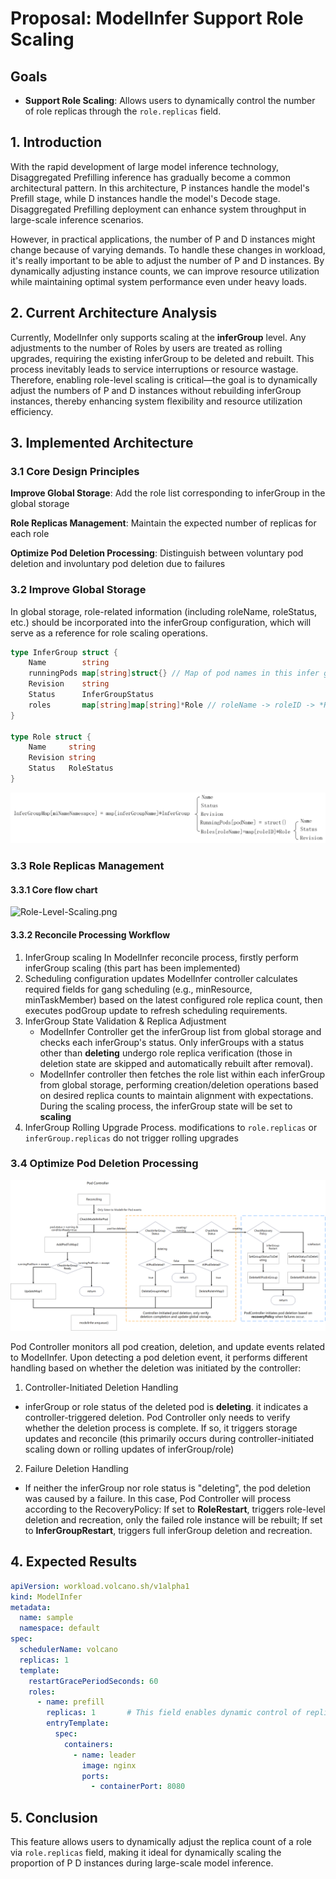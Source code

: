 # Proposal: ModelInfer Support Role Scaling

## Goals

- **Support Role Scaling**: Allows users to dynamically control the number of role replicas through the `role.replicas` field.

## 1. Introduction

With the rapid development of large model inference technology, Disaggregated Prefilling inference has gradually become a common architectural pattern. 
In this architecture, P instances handle the model's Prefill stage, while D instances handle the model's Decode stage. Disaggregated Prefilling deployment can enhance system throughput in large-scale inference scenarios. 

However, in practical applications, the number of P and D instances might change because of varying demands. To handle these changes in workload, it's really important to be able to adjust the number of P and D instances.
By dynamically adjusting instance counts, we can improve resource utilization while maintaining optimal system performance even under heavy loads.

## 2. Current Architecture Analysis

Currently, ModelInfer only supports scaling at the **inferGroup** level. Any adjustments to the number of Roles by users are treated as rolling upgrades, requiring the existing 
inferGroup to be deleted and rebuilt. This process inevitably leads to service interruptions or resource wastage. Therefore, enabling role-level scaling is critical—the goal is 
to dynamically adjust the numbers of P and D instances without rebuilding inferGroup instances, thereby enhancing system flexibility and resource utilization efficiency.

## 3. Implemented Architecture

### 3.1 Core Design Principles

**Improve Global Storage**: Add the role list corresponding to inferGroup in the global storage

**Role Replicas Management**: Maintain the expected number of replicas for each role  

**Optimize Pod Deletion Processing**: Distinguish between voluntary pod deletion and involuntary pod deletion due to failures

### 3.2 Improve Global Storage

In global storage, role-related information (including roleName, roleStatus, etc.) should be incorporated into the inferGroup configuration, which will serve as a reference for role scaling operations.

```go
type InferGroup struct {
    Name        string
    runningPods map[string]struct{} // Map of pod names in this infer group
    Revision    string
    Status      InferGroupStatus
    roles       map[string]map[string]*Role // roleName -> roleID -> *Role, like prefill -> prefill-0 -> *Role
}

type Role struct {
    Name     string
    Revision string
    Status   RoleStatus
}
```

![global-storage.png](images/global-storage.png)

### 3.3 Role Replicas Management

#### 3.3.1 Core flow chart

![Role-Level-Scaling.png](images/Role-Level-Scaling.png)

#### 3.3.2 Reconcile Processing Workflow

1. InferGroup scaling
   In ModelInfer reconcile process, firstly perform inferGroup scaling (this part has been implemented)
2. Scheduling configuration updates
   ModelInfer controller calculates required fields for gang scheduling (e.g., minResource, minTaskMember) based on the latest configured role replica count, then executes podGroup update to refresh scheduling requirements.
3. InferGroup State Validation & Replica Adjustment
   - ModelInfer Controller get the inferGroup list from global storage and checks each inferGroup's status. Only inferGroups with a status other than **deleting** undergo role replica verification (those in deletion state are skipped and automatically rebuilt after removal).
   - ModelInfer controller then fetches the role list within each inferGroup from global storage, performing creation/deletion operations based on desired replica counts to maintain alignment with expectations. During the scaling process, the inferGroup state will be set to **scaling**
4. InferGroup Rolling Upgrade Process.
   modifications to `role.replicas` or `inferGroup.replicas` do not trigger rolling upgrades

### 3.4 Optimize Pod Deletion Processing

![podcontroller.png](images/podcontroller.png)

Pod Controller monitors all pod creation, deletion, and update events related to ModelInfer. Upon detecting a pod deletion event, it performs different handling based on whether the deletion was initiated by the controller:

1. Controller-Initiated Deletion Handling

- inferGroup or role status of the deleted pod is **deleting**. it indicates a controller-triggered deletion. Pod Controller only needs to verify whether the deletion process is complete. 
  If so, it triggers storage updates and reconcile (this primarily occurs during controller-initiated scaling down or rolling updates of inferGroup/role)

2. Failure Deletion Handling

- If neither the inferGroup nor role status is "deleting", the pod deletion was caused by a failure. In this case, Pod Controller will process according to the RecoveryPolicy:
  If set to **RoleRestart**, triggers role-level deletion and recreation, only the failed role instance will be rebuilt; If set to **InferGroupRestart**, triggers full inferGroup deletion and recreation.

## 4. Expected Results

```yaml
apiVersion: workload.volcano.sh/v1alpha1
kind: ModelInfer
metadata:
  name: sample
  namespace: default
spec:
  schedulerName: volcano
  replicas: 1 
  template:
    restartGracePeriodSeconds: 60
    roles:
      - name: prefill
        replicas: 1       # This field enables dynamic control of replica counts for each role.
        entryTemplate:
          spec:
            containers:
              - name: leader
                image: nginx
                ports:
                  - containerPort: 8080
```

## 5. Conclusion

This feature allows users to dynamically adjust the replica count of a role via `role.replicas` field, making it ideal for dynamically scaling the proportion of P D instances during large-scale model inference.